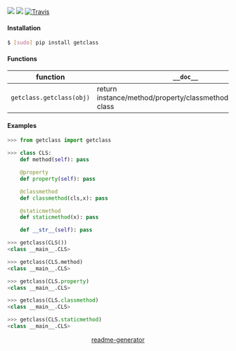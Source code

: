 <!--
https://pypi.org/project/readme-generator/
-->

[![](https://img.shields.io/pypi/pyversions/getclass.svg?longCache=True)](https://pypi.org/project/getclass/)
[![](https://img.shields.io/pypi/v/getclass.svg?maxAge=3600)](https://pypi.org/project/getclass/)
[![Travis](https://api.travis-ci.org/looking-for-a-job/getclass.py.svg?branch=master)](https://travis-ci.org/looking-for-a-job/getclass.py/)

#### Installation
```bash
$ [sudo] pip install getclass
```

#### Functions
function|`__doc__`
-|-
`getclass.getclass(obj)` |return instance/method/property/classmethod/staticmethod class

#### Examples
```python
>>> from getclass import getclass

>>> class CLS:
    def method(self): pass

    @property
    def property(self): pass

    @classmethod
    def classmethod(cls,x): pass

    @staticmethod
    def staticmethod(x): pass

    def __str__(self): pass

>>> getclass(CLS())
<class __main__.CLS>

>>> getclass(CLS.method)
<class __main__.CLS>

>>> getclass(CLS.property)
<class __main__.CLS>

>>> getclass(CLS.classmethod)
<class __main__.CLS>

>>> getclass(CLS.staticmethod)
<class __main__.CLS>
```

<p align="center">
    <a href="https://pypi.org/project/readme-generator/">readme-generator</a>
</p>